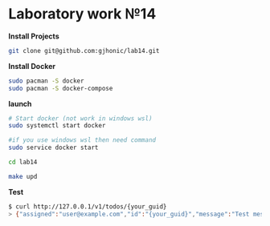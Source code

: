 # Laboratory work №14

**Install Projects**

```bash
git clone git@github.com:gjhonic/lab14.git
```

**Install Docker**

```bash
sudo pacman -S docker
sudo pacman -S docker-compose
```

**launch**

```bash
# Start docker (not work in windows wsl)
sudo systemctl start docker

#if you use windows wsl then need command
sudo service docker start

cd lab14

make upd
```

**Test**

```bash
$ curl http://127.0.0.1/v1/todos/{your_guid}
> {"assigned":"user@example.com","id":"{your_guid}","message":"Test message","priority":"A"}
```